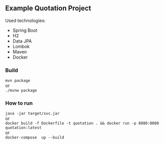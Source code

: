 ## Example Quotation Project

Used technologies:  
 - Spring Boot
 - H2
 - Data JPA
 - Lombok
 - Maven
 - Docker


### Build

`mvn package`  
or  
`./mvnw package`

### How to run

`java -jar target/svc.jar`  
or  
`docker build -f Dockerfile -t quotation . && docker run -p 8080:8080 quotation:latest`   
or  
`docker-compose  up --build`  